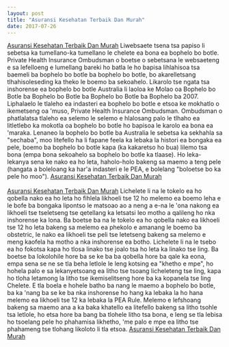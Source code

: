 ```yaml
---
layout: post
title: "Asuransi Kesehatan Terbaik Dan Murah"
date: 2017-07-26
---
```

<a href="http://www.dipopedia.com/2017/07/19-asuransi-kesehatan-terbaik-dan-murah.html" target="_blank">Asuransi Kesehatan Terbaik Dan Murah</a> Liwebsaete tsena tsa papiso li sebetsa ka tumellano-ka tumellano le chelete ea bona ea bophelo bo botle. Private Health Insurance Ombudsman o boetse o sebetsana le websaeteng e sa lefelloeng e lumellang bareki ho batla le ho bapisa lihlahisoa tsa baemeli ba bophelo bo botle ba bophelo bo botle, bo akarelletsang tlhahisoleseding ka theko le boemo ba sekoahelo. Likarolo tse ngata tsa inshorense ea bophelo bo botle Australia li laoloa ke Molao oa Bophelo bo Botle ba Bophelo bo Botle ba Bophelo bo Botle ba Bophelo ba 2007. Liphalaelo le tlaleho ea indasteri ea bophelo bo botle e etsoa ke mokhatlo o ikemetseng oa 'muso, Private Health Insurance Ombudsman. Ombudsman o phatlalatsa tlaleho ea selemo le selemo e hlalosang palo le tlhaho ea litletlebo ka mokotla oa bophelo bo botle ho bapisoa le karolo ea bona ea 'maraka. Lenaneo la bophelo bo botle ba Australia le sebetsa ka sekhahla sa "sechaba", moo litefello ha li fapane feela ka lebaka la histori ea bongaka ea pele, boemo ba bophelo bo botle kapa (ka kakaretso ho bua) lilemo tsa bona (empa bona sekoahelo sa bophelo bo botle ka tlaase). Ho leka-lekanya sena ke nako ea ho leta, haholo-holo bakeng sa maemo a teng pele (hangata a boleloang ka har'a indasteri e le PEA, e bolelang "boloetse bo ka pele ho moo"). <a href="http://konteniser.wagomu.id/e41331.html" target="_blank">Asuransi Kesehatan Terbaik Dan Murah</a>
<br/><br/>
<a href="https://dipo03poin.joomla.com/8-review/12-asuransi-kesehatan-terbaik-dan-murah" target="_blank">Asuransi Kesehatan Terbaik Dan Murah</a> Lichelete li na le tokelo ea ho qobella nako ea ho leta ho fihlela likhoeli tse 12 ho melemo ea boemo leha e le bofe ba bongaka lipontso le matsoao ao a neng a e-na le 'ona nakong ea likhoeli tse tseletseng tse qetellang ka letsatsi leo motho a qalileng ho nka inshorense ka lona. Ba boetse ba na le tokelo ea ho qobella nako ea likhoeli tse 12 ho leta bakeng sa melemo ea phekolo e amanang le boemo ba obstetric, le nako ea likhoeli tse peli tse letetseng bakeng sa melemo e meng kaofela ha motho a nka inshorense ea botho. Lichelete li na le tsebo ea ho fokotsa kapa ho tlosa linako tse joalo tsa ho leta ka linako tse ling. Ba boetse ba lokolohile hore ba se ke ba ba qobella hore ba qale ka eona, empa sena se ne se tla beha letlole le leng kotsing ea "khetho e mpe", ho hohela palo e sa lekanyetsoang ea litho tse tsoang licheleteng tse ling, kapa ho tloha letamong la litho tse ikemiselitseng hore ba ka kopanela tse ling Chelete. E tla boela e hohele batho ba nang le maemo a bophelo bo botle, ba ka 'nang ba se ke ba nka inshorense ho hang ka lebaka la ho hana melemo ea likhoeli tse 12 ka lebaka la PEA Rule. Melemo e lefshoang bakeng sa maemo ana a ka baka khatello ea litefello bakeng sa litho tsohle tsa letlole, ho etsa hore ba bang ba tlohele litho tsa bona, e leng se tla lebisa ho tsoelang pele ho phahamisa likhetho, 'me palo e mpe ea litho tse phahameng tse tlohang likoloto li tla etsoa. <a href="http://raya1wan.blogponsel.net/asuransi-kesehatan-terbaik-dan-murah.html" target="_blank">Asuransi Kesehatan Terbaik Dan Murah</a>

